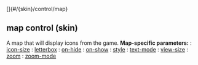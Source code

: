 []{#/{skin}/control/map}
## map control (skin)
A map that will display icons from the game.
**Map-specific parameters:**
:   [icon-size](#/%7Bskin%7D/param/icon-size)
:   [letterbox](#/%7Bskin%7D/param/letterbox)
:   [on-hide](#/%7Bskin%7D/param/on-hide)
:   [on-show](#/%7Bskin%7D/param/on-show)
:   [style](#/%7Bskin%7D/param/style)
:   [text-mode](#/%7Bskin%7D/param/text-mode)
:   [view-size](#/%7Bskin%7D/param/view-size)
:   [zoom](#/%7Bskin%7D/param/zoom)
:   [zoom-mode](#/%7Bskin%7D/param/zoom-mode)
